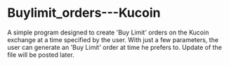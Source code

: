 # Buylimit_orders---Kucoin

A simple program designed to create 'Buy Limit' orders on the Kucoin exchange at a time specified by the user.
With just a few parameters, the user can generate an 'Buy Limit' order at time he prefers to. Update of the file will be posted later.

